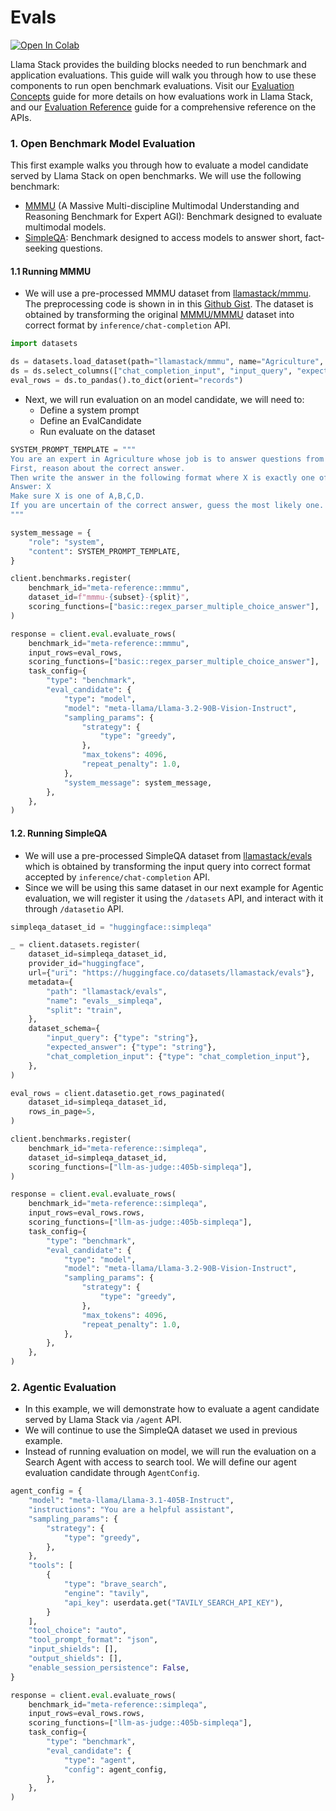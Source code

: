# Evals

[![Open In Colab](https://colab.research.google.com/assets/colab-badge.svg)](https://colab.research.google.com/drive/10CHyykee9j2OigaIcRv47BKG9mrNm0tJ?usp=sharing)

Llama Stack provides the building blocks needed to run benchmark and application evaluations. This guide will walk you through how to use these components to run open benchmark evaluations. Visit our [Evaluation Concepts](../concepts/evaluation_concepts.md) guide for more details on how evaluations work in Llama Stack, and our [Evaluation Reference](../references/evals_reference/index.md) guide for a comprehensive reference on the APIs.

### 1. Open Benchmark Model Evaluation

This first example walks you through how to evaluate a model candidate served by Llama Stack on open benchmarks. We will use the following benchmark:
- [MMMU](https://arxiv.org/abs/2311.16502) (A Massive Multi-discipline Multimodal Understanding and Reasoning Benchmark for Expert AGI): Benchmark designed to evaluate multimodal models.
- [SimpleQA](https://openai.com/index/introducing-simpleqa/): Benchmark designed to access models to answer short, fact-seeking questions.

#### 1.1 Running MMMU
- We will use a pre-processed MMMU dataset from [llamastack/mmmu](https://huggingface.co/datasets/llamastack/mmmu). The preprocessing code is shown in in this [Github Gist](https://gist.github.com/yanxi0830/118e9c560227d27132a7fd10e2c92840). The dataset is obtained by transforming the original [MMMU/MMMU](https://huggingface.co/datasets/MMMU/MMMU) dataset into correct format by `inference/chat-completion` API.

```python
import datasets

ds = datasets.load_dataset(path="llamastack/mmmu", name="Agriculture", split="dev")
ds = ds.select_columns(["chat_completion_input", "input_query", "expected_answer"])
eval_rows = ds.to_pandas().to_dict(orient="records")
```

- Next, we will run evaluation on an model candidate, we will need to:
  - Define a system prompt
  - Define an EvalCandidate
  - Run evaluate on the dataset

```python
SYSTEM_PROMPT_TEMPLATE = """
You are an expert in Agriculture whose job is to answer questions from the user using images.
First, reason about the correct answer.
Then write the answer in the following format where X is exactly one of A,B,C,D:
Answer: X
Make sure X is one of A,B,C,D.
If you are uncertain of the correct answer, guess the most likely one.
"""

system_message = {
    "role": "system",
    "content": SYSTEM_PROMPT_TEMPLATE,
}

client.benchmarks.register(
    benchmark_id="meta-reference::mmmu",
    dataset_id=f"mmmu-{subset}-{split}",
    scoring_functions=["basic::regex_parser_multiple_choice_answer"],
)

response = client.eval.evaluate_rows(
    benchmark_id="meta-reference::mmmu",
    input_rows=eval_rows,
    scoring_functions=["basic::regex_parser_multiple_choice_answer"],
    task_config={
        "type": "benchmark",
        "eval_candidate": {
            "type": "model",
            "model": "meta-llama/Llama-3.2-90B-Vision-Instruct",
            "sampling_params": {
                "strategy": {
                    "type": "greedy",
                },
                "max_tokens": 4096,
                "repeat_penalty": 1.0,
            },
            "system_message": system_message,
        },
    },
)
```

#### 1.2. Running SimpleQA
- We will use a pre-processed SimpleQA dataset from [llamastack/evals](https://huggingface.co/datasets/llamastack/evals/viewer/evals__simpleqa) which is obtained by transforming the input query into correct format accepted by `inference/chat-completion` API.
- Since we will be using this same dataset in our next example for Agentic evaluation, we will register it using the `/datasets` API, and interact with it through `/datasetio` API.

```python
simpleqa_dataset_id = "huggingface::simpleqa"

_ = client.datasets.register(
    dataset_id=simpleqa_dataset_id,
    provider_id="huggingface",
    url={"uri": "https://huggingface.co/datasets/llamastack/evals"},
    metadata={
        "path": "llamastack/evals",
        "name": "evals__simpleqa",
        "split": "train",
    },
    dataset_schema={
        "input_query": {"type": "string"},
        "expected_answer": {"type": "string"},
        "chat_completion_input": {"type": "chat_completion_input"},
    },
)

eval_rows = client.datasetio.get_rows_paginated(
    dataset_id=simpleqa_dataset_id,
    rows_in_page=5,
)
```

```python
client.benchmarks.register(
    benchmark_id="meta-reference::simpleqa",
    dataset_id=simpleqa_dataset_id,
    scoring_functions=["llm-as-judge::405b-simpleqa"],
)

response = client.eval.evaluate_rows(
    benchmark_id="meta-reference::simpleqa",
    input_rows=eval_rows.rows,
    scoring_functions=["llm-as-judge::405b-simpleqa"],
    task_config={
        "type": "benchmark",
        "eval_candidate": {
            "type": "model",
            "model": "meta-llama/Llama-3.2-90B-Vision-Instruct",
            "sampling_params": {
                "strategy": {
                    "type": "greedy",
                },
                "max_tokens": 4096,
                "repeat_penalty": 1.0,
            },
        },
    },
)
```


### 2. Agentic Evaluation
- In this example, we will demonstrate how to evaluate a agent candidate served by Llama Stack via `/agent` API.
- We will continue to use the SimpleQA dataset we used in previous example.
- Instead of running evaluation on model, we will run the evaluation on a Search Agent with access to search tool. We will define our agent evaluation candidate through `AgentConfig`.

```python
agent_config = {
    "model": "meta-llama/Llama-3.1-405B-Instruct",
    "instructions": "You are a helpful assistant",
    "sampling_params": {
        "strategy": {
            "type": "greedy",
        },
    },
    "tools": [
        {
            "type": "brave_search",
            "engine": "tavily",
            "api_key": userdata.get("TAVILY_SEARCH_API_KEY"),
        }
    ],
    "tool_choice": "auto",
    "tool_prompt_format": "json",
    "input_shields": [],
    "output_shields": [],
    "enable_session_persistence": False,
}

response = client.eval.evaluate_rows(
    benchmark_id="meta-reference::simpleqa",
    input_rows=eval_rows.rows,
    scoring_functions=["llm-as-judge::405b-simpleqa"],
    task_config={
        "type": "benchmark",
        "eval_candidate": {
            "type": "agent",
            "config": agent_config,
        },
    },
)
```
